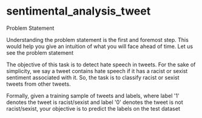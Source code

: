 # sentimental_analysis_tweet


Problem Statement

Understanding the problem statement is the first and foremost step. This would help you give an intuition of what you will 
face ahead of time. Let us see the problem statement 

The objective of this task is to detect hate speech in tweets. For the sake of simplicity, we say a tweet contains hate speech
if it has a racist or sexist sentiment associated with it. So, the task is to classify racist or sexist tweets from other tweets.

Formally, given a training sample of tweets and labels, where label '1' denotes the tweet is racist/sexist and label '0' denotes
the tweet is not racist/sexist, your objective is to predict the labels on the test dataset
